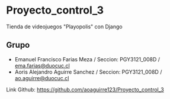 # Proyecto_control_3
Tienda de videojuegos "Playopolis" con Django

## Grupo
- Emanuel Francisco Farias Meza / Seccion: PGY3121_008D / ema.farias@duocuc.cl
- Aoris Alejandro Aguirre Sanchez / Seccion: PGY3121_008D / ao.aguirre@duocuc.cl


Link Github: https://github.com/aoaguirre123/Proyecto_control_3